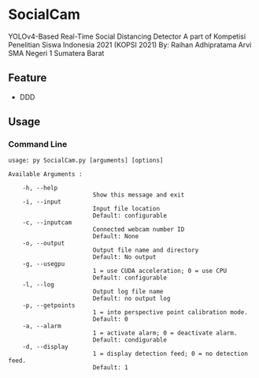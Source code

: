 # SocialCam
YOLOv4-Based Real-Time Social Distancing Detector
A part of Kompetisi Penelitian Siswa Indonesia 2021 (KOPSI 2021)
By: Raihan Adhipratama Arvi
SMA Negeri 1 Sumatera Barat

## Feature
* DDD

## Usage

### Command Line

	usage: py SocialCam.py [arguments] [options]

	Available Arguments :

		-h, --help
							Show this message and exit
		-i, --input
							Input file location
							Default: configurable
		-c, --inputcam
							Connected webcam number ID
							Default: None
		-o, --output
							Output file name and directory
							Default: No output
		-g, --usegpu
							1 = use CUDA acceleration; 0 = use CPU
							Default: configurable
		-l, --log
							Output log file name
							Default: no output log
		-p, --getpoints
							1 = into perspective point calibration mode.
							Default: 0
		-a, --alarm
							1 = activate alarm; 0 = deactivate alarm.
							Default: condigurable
		-d, --display
							1 = display detection feed; 0 = no detection feed.
							Default: 1

